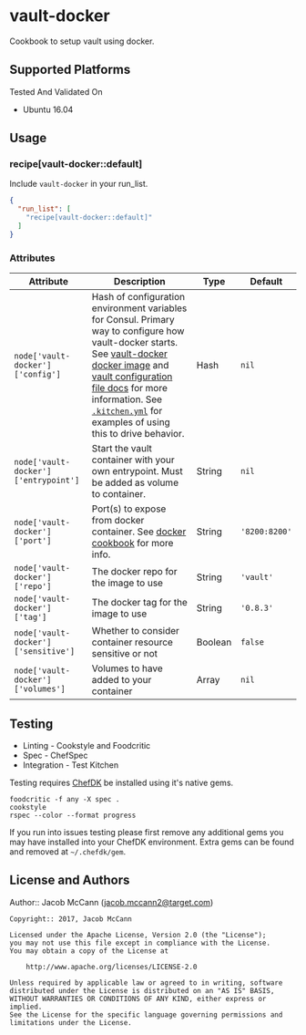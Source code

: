 # vault-docker

Cookbook to setup vault using docker.

## Supported Platforms

Tested And Validated On
- Ubuntu 16.04

## Usage

### recipe[vault-docker::default]

Include `vault-docker` in your run_list.

```json
{
  "run_list": [
    "recipe[vault-docker::default]"
  ]
}
```

### Attributes

Attribute | Description | Type | Default
----------|-------------|------|--------
`node['vault-docker']['config']` | Hash of configuration environment variables for Consul.  Primary way to configure how vault-docker starts. See [vault-docker docker image](https://hub.docker.com/_/vault/) and [vault configuration file docs](https://www.vault.io/docs/agent/options.html#configuration-files) for more information.  See [`.kitchen.yml`](.kitchen.yml) for examples of using this to drive behavior. | Hash | `nil`
`node['vault-docker']['entrypoint']` | Start the vault container with your own entrypoint.  Must be added as volume to container. | String | `nil`
`node['vault-docker']['port']` | Port(s) to expose from docker container. See [docker cookbook](https://github.com/chef-cookbooks/docker#properties-7) for more info. | String | `'8200:8200'`
`node['vault-docker']['repo']` | The docker repo for the image to use | String | `'vault'`
`node['vault-docker']['tag']` | The docker tag for the image to use | String | `'0.8.3'`
`node['vault-docker']['sensitive']` | Whether to consider container resource sensitive or not | Boolean | `false`
`node['vault-docker']['volumes']` | Volumes to have added to your container | Array | `nil`

## Testing

* Linting - Cookstyle and Foodcritic
* Spec - ChefSpec
* Integration - Test Kitchen

Testing requires [ChefDK](https://downloads.chef.io/chef-dk/) be installed using it's native gems.

```
foodcritic -f any -X spec .
cookstyle
rspec --color --format progress
```

If you run into issues testing please first remove any additional gems you may
have installed into your ChefDK environment.  Extra gems can be found and removed
at `~/.chefdk/gem`.

## License and Authors

Author:: Jacob McCann (<jacob.mccann2@target.com>)

```text
Copyright:: 2017, Jacob McCann

Licensed under the Apache License, Version 2.0 (the "License");
you may not use this file except in compliance with the License.
You may obtain a copy of the License at

    http://www.apache.org/licenses/LICENSE-2.0

Unless required by applicable law or agreed to in writing, software
distributed under the License is distributed on an "AS IS" BASIS,
WITHOUT WARRANTIES OR CONDITIONS OF ANY KIND, either express or implied.
See the License for the specific language governing permissions and
limitations under the License.

```
